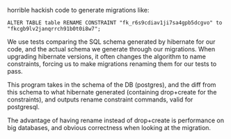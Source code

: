 horrible hackish code to generate migrations like:

```
ALTER TABLE table RENAME CONSTRAINT "fk_r6s9cdiav1ji7sa4gpb5dcgvo" to "fkcgb9lv2janqrrch91b0t0i8w7";
```

We use tests comparing the SQL schema generated by hibernate for our code,
and the actual schema we generate through our migrations.
When upgrading hibernate versions, it often changes the algorithm to name
constraints, forcing us to make migrations renaming them for our tests to pass.

This program takes in the schema of the DB (postgres), and the diff from this
schema to what hibernate generated (containing drop+create for the constraints),
and outputs rename constraint commands, valid for postgresql.

The advantage of having rename instead of drop+create is performance on big
databases, and obvious correctness when looking at the migration.

